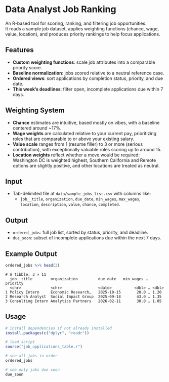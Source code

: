 # Data Analyst Job Ranking

An R-based tool for scoring, ranking, and filtering job opportunities.  
It reads a sample job dataset, applies weighting functions (chance, wage, value, location), and produces priority rankings to help focus applications.

## Features
- **Custom weighting functions**: scale job attributes into a comparable priority score.
- **Baseline normalization**: jobs scored relative to a neutral reference case.
- **Ordered views**: sort applications by completion status, priority, and due date.
- **This week’s deadlines**: filter open, incomplete applications due within 7 days.

## Weighting System
- **Chance** estimates are intuitive, based mostly on vibes, with a baseline centered around ~17%.
- **Wage weights** are calculated relative to your current pay, prioritizing roles that are comparable to or above your existing salary.
- **Value scale** ranges from 1 (resume filler) to 3 or more (serious contribution), with exceptionally valuable roles scoring up to around 15.
- **Location weights** reflect whether a move would be required: Washington DC is weighted highest, Southern California and Remote options are slightly positive, and other locations are treated as neutral.

## Input
- Tab-delimited file at `data/sample_jobs_list.csv` with columns like:
  - `job__title`, `organization`, `due_date`, `min_wages`, `max_wages`,  
    `location`, `description`, `value`, `chance`, `completed`.

## Output
- `ordered_jobs`: full job list, sorted by status, priority, and deadline.  
- `due_soon`: subset of incomplete applications due within the next 7 days.

## Example Output

```r
ordered_jobs %>% head(3)
```

```
# A tibble: 3 × 11
  job__title        organization         due_date   min_wages … priority
  <chr>             <chr>                <date>          <dbl> … <dbl>
1 Policy Intern     Economic Research…   2025-10-15       28.0 … 1.20
2 Research Analyst  Social Impact Group  2025-09-18       43.0 … 1.35
3 Consulting Intern Analytics Partners   2026-02-11       30.0 … 1.05
```

## Usage
```r
# install dependencies if not already installed
install.packages(c("dplyr", "readr"))

# load script
source("job_applications_table.r")

# see all jobs in order
ordered_jobs

# see only jobs due soon
due_soon
```